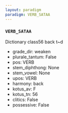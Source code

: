 ```yaml
---
layout: paradigm
paradigm: VERB_SATAA
---
```

### ` VERB_SATAA `

Dictionary class56 back t~d
* grade_dir: weaken
* plurale_tantum: False
* pos: VERB
* stem_diphthong: None
* stem_vowel: None
* upos: VERB
* harmony: back
* kotus_av: F
* kotus_tn: 56
* clitics: False
* possessive: False
